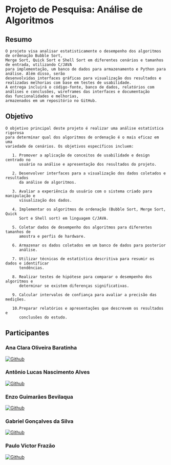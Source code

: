 # Projeto de Pesquisa: Análise de Algoritmos

## Resumo
        
    O projeto visa analisar estatisticamente o desempenho dos algoritmos de ordenação Bubble Sort,
    Merge Sort, Quick Sort e Shell Sort em diferentes cenários e tamanhos de entrada, utilizando C/JAVA
    para implementação, um banco de dados para armazenamento e Python para análise. Além disso, serão
    desenvolvidas interfaces gráficas para visualização dos resultados e realizadas melhorias com base em testes de usabilidade.
    A entrega incluirá o código-fonte, banco de dados, relatórios com análises e conclusões, wireframes das interfaces e documentação 
    das funcionalidades e melhorias,
    armazenados em um repositório no GitHub.
    



## Objetivo

    O objetivo principal deste projeto é realizar uma análise estatística rigorosa
    para determinar qual dos algoritmos de ordenação é o mais eficaz em uma
    variedade de cenários. Os objetivos específicos incluem:
    
       1. Promover a aplicação de conceitos de usabilidade e design centrado no
          usuário na análise e apresentação dos resultados do projeto.
          
       2. Desenvolver interfaces para a visualização dos dados coletados e resultados
          da análise de algoritmos.
          
       3. Avaliar a experiência do usuário com o sistema criado para manipulação e
          visualização dos dados.
          
       4. Implementar os algoritmos de ordenação (Bubble Sort, Merge Sort, Quick
          Sort e Shell sort) em linguagem C/JAVA.
          
       5. Coletar dados de desempenho dos algoritmos para diferentes tamanhos de
          amostra e perfis de hardware.
          
       6. Armazenar os dados coletados em um banco de dados para posterior
          análise.
          
       7. Utilizar técnicas de estatística descritiva para resumir os dados e identificar
          tendências.
          
       8. Realizar testes de hipótese para comparar o desempenho dos algoritmos e
          determinar se existem diferenças significativas.
          
       9. Calcular intervalos de confiança para avaliar a precisão das medições.
       
       10.Preparar relatórios e apresentações que descrevem os resultados e
          conclusões do estudo.

## Participantes

### Ana Clara Oliveira Baratinha 

  [![Github](https://img.shields.io/badge/GitHub-100000?style=for-the-badge&logo=github&logoColor=white)](https://github.com/naclara-batatinha)
 
### Antônio Lucas Nascimento Alves

  [![Github](https://img.shields.io/badge/GitHub-100000?style=for-the-badge&logo=github&logoColor=white)](https://github.com/Tony38700)

### Enzo Guimarães Bevilaqua 

  [![Github](https://img.shields.io/badge/GitHub-100000?style=for-the-badge&logo=github&logoColor=white)](https://github.com/EnzoGuimaraesBevilaqua)

### Gabriel Gonçalves da Silva

  [![Github](https://img.shields.io/badge/GitHub-100000?style=for-the-badge&logo=github&logoColor=white)](https://github.com/GabrielGonSilva)
  
### Paulo Victor Frazão 

  [![Github](https://img.shields.io/badge/GitHub-100000?style=for-the-badge&logo=github&logoColor=white)](https://github.com/Pvictorfrazao)
